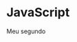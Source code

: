# JavaScript
 Meu segundo
 
 <!-- 
    switch (expressão) {
        case valor 1:
            break
        case valor 2:
            break
        case valor 3:
            break
        default:
            break
    }
 -->